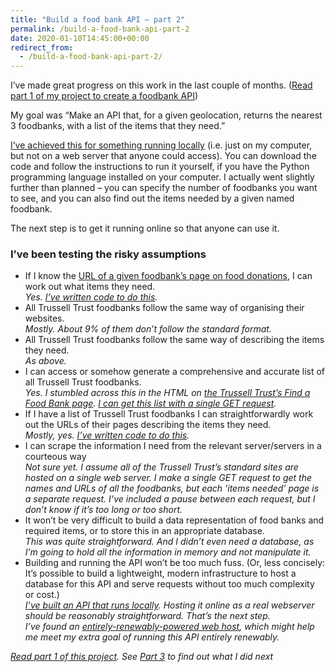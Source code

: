 ```yaml
---
title: "Build a food bank API – part 2"
permalink: /build-a-food-bank-api-part-2
date: 2020-01-10T14:45:00+00:00
redirect_from:
  - /build-a-food-bank-api-part-2/
---
```


I’ve made great progress on this work in the last couple of months. ([Read part 1 of my project to create a foodbank API](https://www.martinlugton.com/build-a-food-bank-api-part-1/))

My goal was “Make an API that, for a given geolocation, returns the nearest 3 foodbanks, with a list of the items that they need.”

[I’ve achieved this for something running locally](https://github.com/martinlugton/foodbank_api) (i.e. just on my computer, but not on a web server that anyone could access). You can download the code and follow the instructions to run it yourself, if you have the Python programming language installed on your computer. I actually went slightly further than planned – you can specify the number of foodbanks you want to see, and you can also find out the items needed by a given named foodbank.

The next step is to get it running online so that anyone can use it.

### I’ve been testing the risky assumptions

- If I know the [URL of a given foodbank’s page on food donations](https://harrow.foodbank.org.uk/give-help/donate-food/), I can work out what items they need.  
  *Yes. [I’ve written code to do this](https://github.com/martinlugton/foodbank_api/blob/7464575d1b24d903d690ddbac144dbcb91756b3c/get_foodbank_details_and_write_to_file.py#L6).*
- All Trussell Trust foodbanks follow the same way of organising their websites.  
  *Mostly. About 9% of them don’t follow the standard format.*
- All Trussell Trust foodbanks follow the same way of describing the items they need.  
  *As above.*
- I can access or somehow generate a comprehensive and accurate list of all Trussell Trust foodbanks.  
  *Yes. I stumbled across this in the HTML on [the Trussell Trust’s Find a Food Bank page](https://www.trusselltrust.org/get-help/find-a-foodbank/). [I can get this list with a single GET request](https://github.com/martinlugton/foodbank_api/blob/7464575d1b24d903d690ddbac144dbcb91756b3c/get_foodbank_details_and_write_to_file.py#L25).*
- If I have a list of Trussell Trust foodbanks I can straightforwardly work out the URLs of their pages describing the items they need.  
  *Mostly, yes. [I’ve written code to do this](https://github.com/martinlugton/foodbank_api/blob/7464575d1b24d903d690ddbac144dbcb91756b3c/get_foodbank_details_and_write_to_file.py#L53).*
- I can scrape the information I need from the relevant server/servers in a courteous way  
  *Not sure yet. I assume all of the Trussell Trust’s standard sites are hosted on a single web server. I make a single GET request to get the names and URLs of all the foodbanks, but each ‘items needed’ page is a separate request. I’ve included a pause between each request, but I don’t know if it’s too long or too short.*
- It won’t be very difficult to build a data representation of food banks and required items, or to store this in an appropriate database.  
  *This was quite straightforward. And I didn’t even need a database, as I’m going to hold all the information in memory and not manipulate it.*
- Building and running the API won’t be too much fuss. (Or, less concisely: It’s possible to build a lightweight, modern infrastructure to host a database for this API and serve requests without too much complexity or cost.)  
  *[I’ve built an API that runs locally](https://github.com/martinlugton/foodbank_api). Hosting it online as a real webserver should be reasonably straightforward. That’s the next step.*  
  *I’ve found an [entirely-renewably-powered web host](https://datacenterlight.ch/), which might help me meet my extra goal of running this API entirely renewably.*

*[Read part 1 of this project](https://www.martinlugton.com/build-a-food-bank-api-part-1). See [Part 3](https://www.martinlugton.com/build-a-food-bank-api-part-3) to find out what I did next*